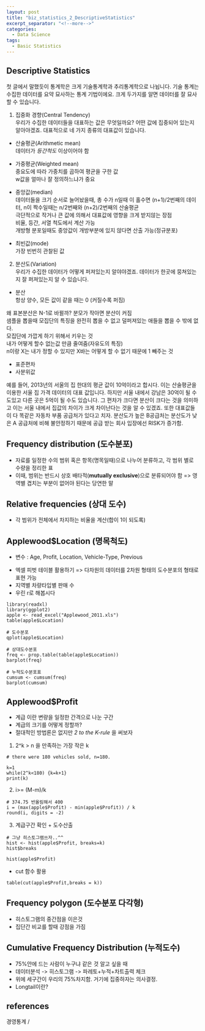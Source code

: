 ```yaml
---
layout: post
title: "biz_statistics_2_DescriptiveStatistics"
excerpt_separator: "<!--more-->"
categories:
  - Data Science
tags:
  - Basic Statistics
---
```


## Descriptive Statistics
첫 글에서 말했듯이 통계학은 크게 기술통계학과 추리통계학으로 나뉩니다. 기술 통계는 수집한 데이터를 요약 묘사하는 통계 기법이에요. 크게 두가지를 알면 데이터를 잘 묘사할 수 있습니다.  

1. 집중화 경향(Central Tendency)  
우리가 수집한 데이터들을 대표하는 값은 무엇일까요? 어떤 값에 집중되어 있는지 알아야겠죠. 대표적으로 네 가지 종류의 대표값이 있습니다.

- 산술평균(Arithmetic mean)  
데이터가 *등간척도* 이상이어야 함

- 가중평균(Weighted mean)  
중요도에 따라 가중치를 곱하여 평균을 구한 값  
w값을 얼마나 잘 정의하느냐가 중요

- 중앙값(median)  
데이터들을 크기 순서로 늘어놨을때, 총 수가 n일때 이 홀수면 (n+1)/2번째의 데이터, n이 짝수일때는 n/2번째와 (n+2)/2번째의 산술평균  
극단적으로 작거나 큰 값에 의해서 대표값에 영향을 크게 받지않는 장점  
비율, 등간, 서열 척도에서 계산 가능  
개방형 분포일때도 중앙값이 개방부분에 있지 않다면 산출 가능(정규분포)

- 최빈값(mode)  
가장 빈번히 관찰된 값


2. 분산도(Variation)  
우리가 수집한 데이터가 어떻게 퍼져있는지 알야야겠죠. 데이터가 한곳에 뭉쳐있는지 잘 퍼져있는지 알 수 있습니다.

- 분산  
항상 양수, 모든 값이 같을 때는 0 (커질수록 퍼짐)  

왜 표본분산은 N-1로 바뀔까? 분모가 작아면 분산이 커짐  
샘플을 뽑을때 모집단의 특징을 완전히 뽑을 수 없고 덜퍼져있는 애들을 뽑을 수 밖에 없다.  
모집단에 가깝게 하기 위해서 키우는 것  
내가 어떻게 할수 없는값 만큼 줄여줌(자유도의 특징)  
n이랑 X는 내가 정할 수 있지만 X바는 어떻게 할 수 없기 때문에 1 빼주는 것  

- 표준편차
- 사분위값  

예를 들어, 2013년의 서울의 집 한대의 평균 값이 10억이라고 합시다. 이는 산술평균을 이용한 서울 집 가격 데이터의 대표 값입니다. 하지만 서울 내에서 강남은 30억이 될 수도있고 다른 곳은 5억이 될 수도 있습니다. 그 편차가 크다면 분산이 크다는 것을 의미하고 이는 서울 내에서 집값의 차이가 크게 차이난다는 것을 알 수 있겠죠. 또한 대표값들이 다 똑같은 자동차 부품 공급처가 있다고 치자. 분산도가 높은 B공급처는 분산도가 낮은
A 공급처에 비해 불안정하기 때문에 공급 받는 회사 입장에선 RISK가 증가함.






## Frequency distribution (도수분포)

- 자료를 일정한 수의 범위 혹은 항목(명목일때)으로 나누어 분류하고, 각 범위 별로 수량을 정리한 표
- 이때, 범위는 반드시 상호 배타적(**mutually exclusive**)으로 분류되어야 함 => 영역별 겹치는 부분이 없어야 된다는 당연한 말

## Relative frequencies (상대 도수)
* 각 범위가 전체에서 차지하는 비율을 계산(합이 1이 되도록)





## Applewood$Location (명목척도)
- 변수 : Age, Profit, Location, Vehicle-Type, Previous
* 엑셀 피벗 테이블 활용하기 => 다차원의 데이터를 2차원 형태의 도수분포의 형태로 표현 가능
* 지역별 차량타입별 판매 수
* 우린 r로 해봅시다

```{r}
library(readxl)
library(ggplot2)
apple <- read_excel("Applewood_2011.xls")
table(apple$Location)
```
```{r}
# 도수분포
qplot(apple$Location)
```
```{r}
# 상대도수분포
freq <- prop.table(table(apple$Location))
barplot(freq)
```
```{r}
# 누적도수분포표
cumsum <- cumsum(freq)
barplot(cumsum)
```



## Applewood$Profit

- 계급 이란 변량을 일정한 간격으로 나눈 구간
- 계급의 크기를 어떻게 정할까?
- 절대적인 방법론은 없지만 *2 to the K-rule* 을 써보자


1.  2^k > n 을 만족하는 가장 작은 k
```{r}
# there were 180 vehicles sold, n=180.

k=1
while(2^k<180) {k=k+1}
print(k)
```

2. i>= (M-m)/k
```{r}
# 374.75 반올림해서 400
i = (max(apple$Profit) - min(apple$Profit)) / k
round(i, digits = -2)
```

3. 계급구간 확인 + 도수산출
```{r}
# 그냥 히스토그램쓰자..^^
hist <- hist(apple$Profit, breaks=k)
hist$breaks

hist(apple$Profit)
```

- cut 함수 활용
```{r}
table(cut(apple$Profit,breaks = k))

```

## Frequency polygon (도수분포 다각형)

- 히스토그램의 중간점을 이은것
- 집단간 비교를 할때 강점을 가짐

## Cumulative Frequency Distribution (누적도수)

- 75%안에 드는 사람이 누구냐 같은 것 알고 싶을 때
- 데이터분석 -> 히스토그램 -> 파레토+누적+차트출력 체크
- 위에 세구간이 우리의 75%차지함. 거기에 집중하자는 의사결정.
- Longtail이란?




## references
경영통계 / 
